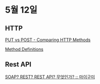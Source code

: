 # 5월 12일

## HTTP

[PUT vs POST - Comparing HTTP Methods](https://www.keycdn.com/support/put-vs-post)

[Method Definitions](https://www.w3.org/Protocols/rfc2616/rfc2616-sec9.html)

## Rest API

[SOAP? REST? REST API? 무엇인가? :: 마이구미](https://mygumi.tistory.com/55)